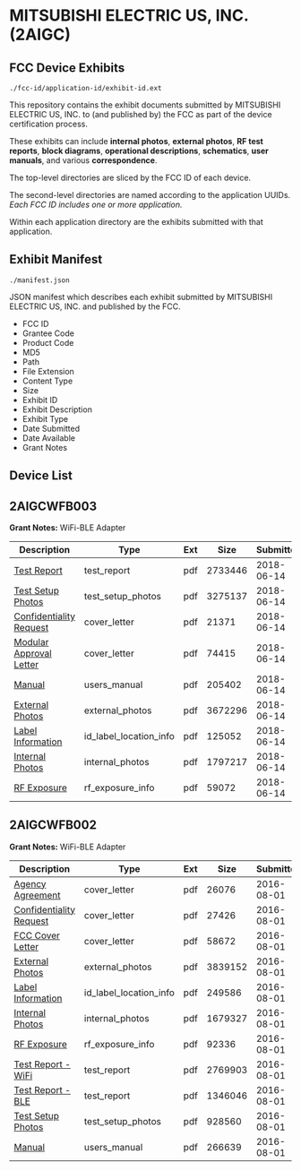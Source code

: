 # MITSUBISHI ELECTRIC US, INC. (2AIGC)
## FCC Device Exhibits

```
./fcc-id/application-id/exhibit-id.ext
```

This repository contains the exhibit documents submitted by MITSUBISHI ELECTRIC US, INC. to (and published by) the FCC as part of the device certification process.

These exhibits can include **internal photos**, **external photos**, **RF test reports**, **block diagrams**, **operational descriptions**, **schematics**, **user manuals**, and various **correspondence**.

The top-level directories are sliced by the FCC ID of each device.

The second-level directories are named according to the application UUIDs. *Each FCC ID includes one or more application.*

Within each application directory are the exhibits submitted with that application. 

## Exhibit Manifest

```
./manifest.json
```

JSON manifest which describes each exhibit submitted by MITSUBISHI ELECTRIC US, INC. and published by the FCC.

- FCC ID
- Grantee Code
- Product Code
- MD5
- Path
- File Extension
- Content Type
- Size
- Exhibit ID
- Exhibit Description
- Exhibit Type
- Date Submitted
- Date Available
- Grant Notes

## Device List
## 2AIGCWFB003
**Grant Notes:** WiFi-BLE Adapter

| Description | Type | Ext | Size | Submitted | Available |
| ----------- | ---- | --- | ---- | --------- | --------- |
| [Test Report](2AIGCWFB003/f949990a172f7a34913c12d7bf58c27f/3888316.pdf) | test_report | pdf | 2733446 | 2018-06-14 | 2018-06-14 |
| [Test Setup Photos](2AIGCWFB003/f949990a172f7a34913c12d7bf58c27f/3888317.pdf) | test_setup_photos | pdf | 3275137 | 2018-06-14 | 2018-06-14 |
| [Confidentiality Request](2AIGCWFB003/f949990a172f7a34913c12d7bf58c27f/3888321.pdf) | cover_letter | pdf | 21371 | 2018-06-14 | 2018-06-14 |
| [Modular Approval Letter](2AIGCWFB003/f949990a172f7a34913c12d7bf58c27f/3888322.pdf) | cover_letter | pdf | 74415 | 2018-06-14 | 2018-06-14 |
| [Manual](2AIGCWFB003/f949990a172f7a34913c12d7bf58c27f/3888318.pdf) | users_manual | pdf | 205402 | 2018-06-14 | 2018-06-14 |
| [External Photos](2AIGCWFB003/f949990a172f7a34913c12d7bf58c27f/3888315.pdf) | external_photos | pdf | 3672296 | 2018-06-14 | 2018-06-14 |
| [Label Information](2AIGCWFB003/f949990a172f7a34913c12d7bf58c27f/3888314.pdf) | id_label_location_info | pdf | 125052 | 2018-06-14 | 2018-06-14 |
| [Internal Photos](2AIGCWFB003/f949990a172f7a34913c12d7bf58c27f/3888320.pdf) | internal_photos | pdf | 1797217 | 2018-06-14 | 2018-06-14 |
| [RF Exposure](2AIGCWFB003/f949990a172f7a34913c12d7bf58c27f/3888319.pdf) | rf_exposure_info | pdf | 59072 | 2018-06-14 | 2018-06-14 |
## 2AIGCWFB002
**Grant Notes:** WiFi-BLE Adapter

| Description | Type | Ext | Size | Submitted | Available |
| ----------- | ---- | --- | ---- | --------- | --------- |
| [Agency Agreement](2AIGCWFB002/9781c491e00f7a5213e333b3ce041cb9/3083170.pdf) | cover_letter | pdf | 26076 | 2016-08-01 | 2016-08-01 |
| [Confidentiality Request](2AIGCWFB002/9781c491e00f7a5213e333b3ce041cb9/3083171.pdf) | cover_letter | pdf | 27426 | 2016-08-01 | 2016-08-01 |
| [FCC Cover Letter](2AIGCWFB002/9781c491e00f7a5213e333b3ce041cb9/3083172.pdf) | cover_letter | pdf | 58672 | 2016-08-01 | 2016-08-01 |
| [External Photos](2AIGCWFB002/9781c491e00f7a5213e333b3ce041cb9/3083169.pdf) | external_photos | pdf | 3839152 | 2016-08-01 | 2016-08-01 |
| [Label Information](2AIGCWFB002/9781c491e00f7a5213e333b3ce041cb9/3083174.pdf) | id_label_location_info | pdf | 249586 | 2016-08-01 | 2016-08-01 |
| [Internal Photos](2AIGCWFB002/9781c491e00f7a5213e333b3ce041cb9/3083173.pdf) | internal_photos | pdf | 1679327 | 2016-08-01 | 2016-08-01 |
| [RF Exposure](2AIGCWFB002/9781c491e00f7a5213e333b3ce041cb9/3083176.pdf) | rf_exposure_info | pdf | 92336 | 2016-08-01 | 2016-08-01 |
| [Test Report - WiFi](2AIGCWFB002/9781c491e00f7a5213e333b3ce041cb9/3083178.pdf) | test_report | pdf | 2769903 | 2016-08-01 | 2016-08-01 |
| [Test Report - BLE](2AIGCWFB002/9781c491e00f7a5213e333b3ce041cb9/3083179.pdf) | test_report | pdf | 1346046 | 2016-08-01 | 2016-08-01 |
| [Test Setup Photos](2AIGCWFB002/9781c491e00f7a5213e333b3ce041cb9/3083177.pdf) | test_setup_photos | pdf | 928560 | 2016-08-01 | 2016-08-01 |
| [Manual](2AIGCWFB002/9781c491e00f7a5213e333b3ce041cb9/3083175.pdf) | users_manual | pdf | 266639 | 2016-08-01 | 2016-08-01 |
